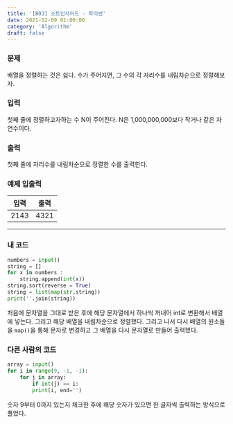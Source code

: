 ```yaml
---
title: '[BOJ] 소트인사이드 - 파이썬'
date: 2021-02-09 01:00:00
category: 'Algorithm'
draft: false
---
```


### 문제

배열을 정렬하는 것은 쉽다. 수가 주어지면, 그 수의 각 자리수를 내림차순으로 정렬해보자.

### 입력

첫째 줄에 정렬하고자하는 수 N이 주어진다. N은 1,000,000,000보다 작거나 같은 자연수이다.

### 출력

첫째 줄에 자리수를 내림차순으로 정렬한 수를 출력한다.

### 예제 입출력

| 입력 | 출력 |
| ---- | ---- |
| 2143 | 4321 |

---

### 내 코드

```python
numbers = input()
string = []
for x in numbers :
    string.append(int(x))
string.sort(reverse = True)
string = list(map(str,string))
print(''.join(string))
```

처음에 문자열을 그대로 받은 후에 해당 문자열에서 하나씩 꺼내어 int로 변환해서 배열에 넣는다. 그리고 해당 배열을 내림차순으로 정렬했다. 그리고 나서 다시 배열의 원소들을 `map()`을 통해 문자로 변경하고 그 배열을 다시 문자열로 만들어 출력했다.

### 다른 사람의 코드

```python
array = input()
for i in range(9, -1, -1):
    for j in array:
        if int(j) == i:
        print(i, end='')
```

숫자 9부터 0까지 있는지 체크한 후에 해당 숫자가 있으면 한 글자씩 출력하는 방식으로 풀었다.
